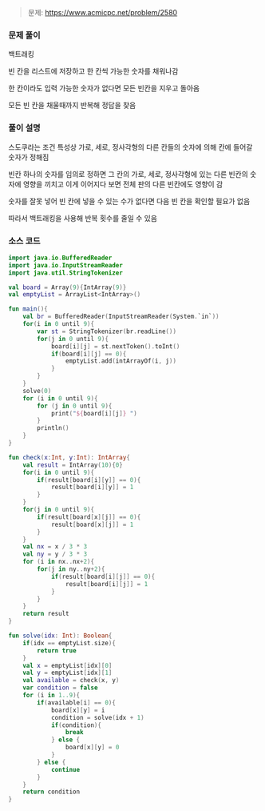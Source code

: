 > 문제: https://www.acmicpc.net/problem/2580

### 문제 풀이

백트래킹

빈 칸을 리스트에 저장하고 한 칸씩 가능한 숫자를 채워나감

한 칸이라도 입력 가능한 숫자가 없다면 모든 빈칸을 지우고 돌아옴

모든 빈 칸을 채울때까지 반복해 정답을 찾음

### 풀이 설명

스도쿠라는 조건 특성상 가로, 세로, 정사각형의 다른 칸들의 숫자에 의해 칸에 들어갈 숫자가 정해짐

빈칸 하나의 숫자를 임의로 정하면 그 칸의 가로, 세로, 정사각형에 있는 다른 빈칸의 숫자에 영향을 끼치고 이게 이어지다 보면 전체 판의 다른 빈칸에도 영향이 감

숫자를 잘못 넣어 빈 칸에 넣을 수 있는 수가 없다면 다음 빈 칸을 확인할 필요가 없음

따라서 백트래킹을 사용해 반복 횟수를 줄일 수 있음

### 소스 코드
```kotlin
import java.io.BufferedReader
import java.io.InputStreamReader
import java.util.StringTokenizer

val board = Array(9){IntArray(9)}
val emptyList = ArrayList<IntArray>()

fun main(){
    val br = BufferedReader(InputStreamReader(System.`in`))
    for(i in 0 until 9){
        var st = StringTokenizer(br.readLine())
        for(j in 0 until 9){
            board[i][j] = st.nextToken().toInt()
            if(board[i][j] == 0){
                emptyList.add(intArrayOf(i, j))
            }
        }
    }
    solve(0)
    for (i in 0 until 9){
        for (j in 0 until 9){
            print("${board[i][j]} ")
        }
        println()
    }
}

fun check(x:Int, y:Int): IntArray{
    val result = IntArray(10){0}
    for(i in 0 until 9){
        if(result[board[i][y]] == 0){
            result[board[i][y]] = 1
        }
    }
    for(j in 0 until 9){
        if(result[board[x][j]] == 0){
            result[board[x][j]] = 1
        }
    }
    val nx = x / 3 * 3
    val ny = y / 3 * 3
    for (i in nx..nx+2){
        for(j in ny..ny+2){
            if(result[board[i][j]] == 0){
                result[board[i][j]] = 1
            }
        }
    }
    return result
}

fun solve(idx: Int): Boolean{
    if(idx == emptyList.size){
        return true
    }
    val x = emptyList[idx][0]
    val y = emptyList[idx][1]
    val available = check(x, y)
    var condition = false
    for (i in 1..9){
        if(available[i] == 0){
            board[x][y] = i
            condition = solve(idx + 1)
            if(condition){
                break
            } else {
                board[x][y] = 0
            }
        } else {
            continue
        }
    }
    return condition
}
```